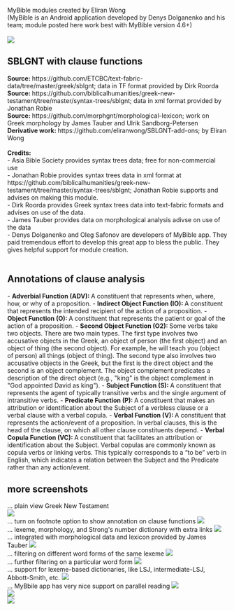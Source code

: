 MyBible modules created by Eliran Wong<br />
(MyBible is an Android application developed by Denys Dolganenko and his team; module posted here work best with MyBible version 4.6+)<br />
<br />
<img src="screenshot.png"><br />
<h2>SBLGNT with clause functions</h2>
<b>Source: </b>https://github.com/ETCBC/text-fabric-data/tree/master/greek/sblgnt; data in TF format provided by Dirk Roorda<br />
<b>Source: </b>https://github.com/biblicalhumanities/greek-new-testament/tree/master/syntax-trees/sblgnt; data in xml format provided by Jonathan Robie<br />
<b>Source: </b>https://github.com/morphgnt/morphological-lexicon; work on Greek morphology by James Tauber and Ulrik Sandborg-Petersen<br />
<b>Derivative work: </b>https://github.com/eliranwong/SBLGNT-add-ons; by Eliran Wong<br />
<br />
<b>Credits: </b><br />
- Asia Bible Society provides syntax trees data; free for non-commercial use<br />
- Jonathan Robie provides syntax trees data in xml format at https://github.com/biblicalhumanities/greek-new-testament/tree/master/syntax-trees/sblgnt; Jonathan Robie supports and advises on making this module.<br />
- Dirk Roorda provides Greek syntax trees data into text-fabric formats and advises on use of the data.<br />
- James Tauber provides data on morphological analysis adivse on use of the data<br />
- Denys Dolganenko and Oleg Safonov are developers of MyBible app.  They paid tremendous effort to develop this great app to bless the public.  They gives helpful support for module creation.<br />
<br />
<h2>Annotations of clause analysis</h2>
- <b>Adverbial Function (ADV): </b>A constituent that represents when, where, how, or why of a proposition.
- <b>Indirect Object Function (IO): </b>A constituent that represents the intended recipient of the action of a proposition.
- <b>Object Function (O): </b>A constituent that represents the patient or goal of the action of a proposition.
- <b>Second Object Function (O2): </b>Some verbs take two objects. There are two main types. The first type involves two accusative objects in the Greek, an object of person (the first object) and an object of thing (the second object). For example, he will teach you (object of person) all things (object of thing). The second type also involves two accusative objects in the Greek, but the first is the direct object and the second is an object complement. The object complement predicates a description of the direct object (e.g., "king" is the object complement in "God appointed David as king").
- <b>Subject Function (S): </b>A constituent that represents the agent of typically transitive verbs and the single argument of intransitive verbs.
- <b>Predicate Function (P): </b>A constituent that makes an attribution or identification about the Subject of a verbless clause or a verbal clause with a verbal copula.
- <b>Verbal Function (V): </b>A constituent that represents the action/event of a proposition. In verbal clauses, this is the head of the clause, on which all other clause constituents depend.
- <b>Verbal Copula Function (VC): </b>A constituent that facilitates an attribution or identification about the Subject. Verbal copulas are commonly known as copula verbs or linking verbs. This typically corresponds to a “to be” verb in English, which indicates a relation between the Subject and the Predicate rather than any action/event. 

<h2>more screenshots</h2>
... plain view Greek New Testament<br />
<img src="screenshots/00-plain.png"><br />
... turn on footnote option to show annotation on clause functions
<img src="screenshots/02-footnote_option.png"><br />
... lexeme, morphology, and Strong's number dictionary with extra links
<img src="screenshots/03-dictionary_popup.png"><br />
... integrated with morphological data and lexicon provided by James Tauber
<img src="screenshots/04-JTauberLexicon.png"><br />
... filtering on different word forms of the same lexeme
<img src="screenshots/05-word_filtering.png"><br />
... further filtering on a particular word form
<img src="screenshots/06-futher_filtering.png"><br />
... support for lexeme-based dictionaries, like LSJ, intermediate-LSJ, Abbott-Smith, etc.
<img src="screenshots/07-dicitonary_support.png"><br />
... MyBbile app has very nice support on parallel reading
<img src="screenshots/08-parallel_1.png"><br />
<img src="screenshots/09-parallel_2.png"><br />
<img src="screenshots/10-parallel_3.png">
